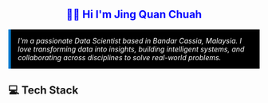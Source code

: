 <h2 align="center" style="color:blue">👋🏻 Hi I'm Jing Quan Chuah</h2>

<p style="background-color:rgb(0, 0, 0); padding:1em; border-left:5px solid #007acc; font-style:italic;color: white;">
    I'm a passionate Data Scientist based in Bandar Cassia, Malaysia. I love transforming data into insights, building intelligent systems, and collaborating across disciplines to solve real-world problems.
</p>

<h2>💻 Tech Stack </h2>

